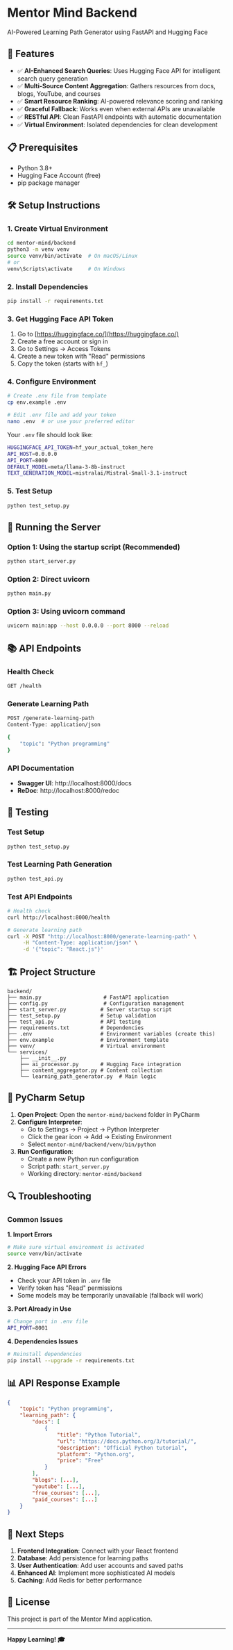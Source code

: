 # Mentor Mind Backend

AI-Powered Learning Path Generator using FastAPI and Hugging Face

## 🚀 Features

- ✅ **AI-Enhanced Search Queries**: Uses Hugging Face API for intelligent search query generation
- ✅ **Multi-Source Content Aggregation**: Gathers resources from docs, blogs, YouTube, and courses
- ✅ **Smart Resource Ranking**: AI-powered relevance scoring and ranking
- ✅ **Graceful Fallback**: Works even when external APIs are unavailable
- ✅ **RESTful API**: Clean FastAPI endpoints with automatic documentation
- ✅ **Virtual Environment**: Isolated dependencies for clean development

## 📋 Prerequisites

- Python 3.8+
- Hugging Face Account (free)
- pip package manager

## 🛠️ Setup Instructions

### 1. Create Virtual Environment
```bash
cd mentor-mind/backend
python3 -m venv venv
source venv/bin/activate  # On macOS/Linux
# or
venv\Scripts\activate     # On Windows
```

### 2. Install Dependencies
```bash
pip install -r requirements.txt
```

### 3. Get Hugging Face API Token
1. Go to [https://huggingface.co/](https://huggingface.co/)
2. Create a free account or sign in
3. Go to Settings → Access Tokens
4. Create a new token with "Read" permissions
5. Copy the token (starts with `hf_`)

### 4. Configure Environment
```bash
# Create .env file from template
cp env.example .env

# Edit .env file and add your token
nano .env  # or use your preferred editor
```

Your `.env` file should look like:
```bash
HUGGINGFACE_API_TOKEN=hf_your_actual_token_here
API_HOST=0.0.0.0
API_PORT=8000
DEFAULT_MODEL=meta/llama-3-8b-instruct
TEXT_GENERATION_MODEL=mistralai/Mistral-Small-3.1-instruct
```

### 5. Test Setup
```bash
python test_setup.py
```

## 🚀 Running the Server

### Option 1: Using the startup script (Recommended)
```bash
python start_server.py
```

### Option 2: Direct uvicorn
```bash
python main.py
```

### Option 3: Using uvicorn command
```bash
uvicorn main:app --host 0.0.0.0 --port 8000 --reload
```

## 📚 API Endpoints

### Health Check
```bash
GET /health
```

### Generate Learning Path
```bash
POST /generate-learning-path
Content-Type: application/json

{
    "topic": "Python programming"
}
```

### API Documentation
- **Swagger UI**: http://localhost:8000/docs
- **ReDoc**: http://localhost:8000/redoc

## 🧪 Testing

### Test Setup
```bash
python test_setup.py
```

### Test Learning Path Generation
```bash
python test_api.py
```

### Test API Endpoints
```bash
# Health check
curl http://localhost:8000/health

# Generate learning path
curl -X POST "http://localhost:8000/generate-learning-path" \
     -H "Content-Type: application/json" \
     -d '{"topic": "React.js"}'
```

## 🏗️ Project Structure

```
backend/
├── main.py                    # FastAPI application
├── config.py                  # Configuration management
├── start_server.py           # Server startup script
├── test_setup.py             # Setup validation
├── test_api.py               # API testing
├── requirements.txt          # Dependencies
├── .env                      # Environment variables (create this)
├── env.example               # Environment template
├── venv/                     # Virtual environment
└── services/
    ├── __init__.py
    ├── ai_processor.py       # Hugging Face integration
    ├── content_aggregator.py # Content collection
    └── learning_path_generator.py  # Main logic
```

## 🔧 PyCharm Setup

1. **Open Project**: Open the `mentor-mind/backend` folder in PyCharm
2. **Configure Interpreter**:
   - Go to Settings → Project → Python Interpreter
   - Click the gear icon → Add → Existing Environment
   - Select `mentor-mind/backend/venv/bin/python`
3. **Run Configuration**:
   - Create a new Python run configuration
   - Script path: `start_server.py`
   - Working directory: `mentor-mind/backend`

## 🔍 Troubleshooting

### Common Issues

**1. Import Errors**
```bash
# Make sure virtual environment is activated
source venv/bin/activate
```

**2. Hugging Face API Errors**
- Check your API token in `.env` file
- Verify token has "Read" permissions
- Some models may be temporarily unavailable (fallback will work)

**3. Port Already in Use**
```bash
# Change port in .env file
API_PORT=8001
```

**4. Dependencies Issues**
```bash
# Reinstall dependencies
pip install --upgrade -r requirements.txt
```

## 📊 API Response Example

```json
{
    "topic": "Python programming",
    "learning_path": {
        "docs": [
            {
                "title": "Python Tutorial",
                "url": "https://docs.python.org/3/tutorial/",
                "description": "Official Python tutorial",
                "platform": "Python.org",
                "price": "Free"
            }
        ],
        "blogs": [...],
        "youtube": [...],
        "free_courses": [...],
        "paid_courses": [...]
    }
}
```

## 🌟 Next Steps

1. **Frontend Integration**: Connect with your React frontend
2. **Database**: Add persistence for learning paths
3. **User Authentication**: Add user accounts and saved paths
4. **Enhanced AI**: Implement more sophisticated AI models
5. **Caching**: Add Redis for better performance

## 📄 License

This project is part of the Mentor Mind application.

---

**Happy Learning! 🎓** 
